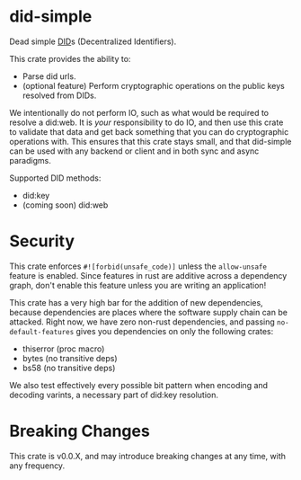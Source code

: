 # did-simple

Dead simple [DID][spec]s (Decentralized Identifiers).

This crate provides the ability to:
* Parse did urls.
* (optional feature) Perform cryptographic operations on the public keys
  resolved from DIDs.

We intentionally do not perform IO, such as what would be required to resolve a
did:web. It is *your* responsibility to do IO, and then use this crate to
validate that data and get back something that you can do cryptographic operations
with. This ensures that this crate stays small, and that did-simple can be used
with any backend or client and in both sync and async paradigms.

Supported DID methods:
* did:key
* (coming soon) did:web

# Security

This crate enforces `#![forbid(unsafe_code)]` unless the `allow-unsafe` feature
is enabled. Since features in rust are additive across a dependency graph, don't
enable this feature unless you are writing an application!

This crate has a very high bar for the addition of new dependencies, because
dependencies are places where the software supply chain can be attacked. Right now,
we have zero non-rust dependencies, and passing `no-default-features` gives you
dependencies on only the following crates:

* thiserror (proc macro)
* bytes (no transitive deps)
* bs58 (no transitive deps)

We also test effectively every possible bit pattern when encoding and decoding
varints, a necessary part of did:key resolution.

# Breaking Changes

This crate is v0.0.X, and may introduce breaking changes at any time, with any
frequency.

[spec]: https://www.w3.org/TR/did-core/
